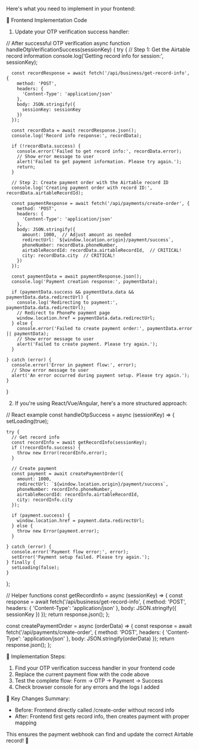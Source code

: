   Here's what you need to implement in your frontend:

  📱 Frontend Implementation Code

  1. Update your OTP verification success handler:

  // After successful OTP verification
  async function handleOtpVerificationSuccess(sessionKey) {
    try {
      // Step 1: Get the Airtable record information
      console.log('Getting record info for session:', sessionKey);

      const recordResponse = await fetch('/api/business/get-record-info', {
        method: 'POST',
        headers: {
          'Content-Type': 'application/json'
        },
        body: JSON.stringify({
          sessionKey: sessionKey
        })
      });

      const recordData = await recordResponse.json();
      console.log('Record info response:', recordData);

      if (!recordData.success) {
        console.error('Failed to get record info:', recordData.error);
        // Show error message to user
        alert('Failed to get payment information. Please try again.');
        return;
      }

      // Step 2: Create payment order with the Airtable record ID
      console.log('Creating payment order with record ID:', recordData.airtableRecordId);

      const paymentResponse = await fetch('/api/payments/create-order', {
        method: 'POST',
        headers: {
          'Content-Type': 'application/json'
        },
        body: JSON.stringify({
          amount: 1000,  // Adjust amount as needed
          redirectUrl: `${window.location.origin}/payment/success`,
          phoneNumber: recordData.phoneNumber,
          airtableRecordId: recordData.airtableRecordId,  // CRITICAL!
          city: recordData.city  // CRITICAL!
        })
      });

      const paymentData = await paymentResponse.json();
      console.log('Payment creation response:', paymentData);

      if (paymentData.success && paymentData.data && paymentData.data.redirectUrl) {
        console.log('Redirecting to payment:', paymentData.data.redirectUrl);
        // Redirect to PhonePe payment page
        window.location.href = paymentData.data.redirectUrl;
      } else {
        console.error('Failed to create payment order:', paymentData.error || paymentData);
        // Show error message to user
        alert('Failed to create payment. Please try again.');
      }

    } catch (error) {
      console.error('Error in payment flow:', error);
      // Show error message to user
      alert('An error occurred during payment setup. Please try again.');
    }
  }

  2. If you're using React/Vue/Angular, here's a more structured approach:

  // React example
  const handleOtpSuccess = async (sessionKey) => {
    setLoading(true);

    try {
      // Get record info
      const recordInfo = await getRecordInfo(sessionKey);
      if (!recordInfo.success) {
        throw new Error(recordInfo.error);
      }

      // Create payment
      const payment = await createPaymentOrder({
        amount: 1000,
        redirectUrl: `${window.location.origin}/payment/success`,
        phoneNumber: recordInfo.phoneNumber,
        airtableRecordId: recordInfo.airtableRecordId,
        city: recordInfo.city
      });

      if (payment.success) {
        window.location.href = payment.data.redirectUrl;
      } else {
        throw new Error(payment.error);
      }

    } catch (error) {
      console.error('Payment flow error:', error);
      setError('Payment setup failed. Please try again.');
    } finally {
      setLoading(false);
    }
  };

  // Helper functions
  const getRecordInfo = async (sessionKey) => {
    const response = await fetch('/api/business/get-record-info', {
      method: 'POST',
      headers: { 'Content-Type': 'application/json' },
      body: JSON.stringify({ sessionKey })
    });
    return response.json();
  };

  const createPaymentOrder = async (orderData) => {
    const response = await fetch('/api/payments/create-order', {
      method: 'POST',
      headers: { 'Content-Type': 'application/json' },
      body: JSON.stringify(orderData)
    });
    return response.json();
  };

  🔧 Implementation Steps:

  1. Find your OTP verification success handler in your frontend code
  2. Replace the current payment flow with the code above
  3. Test the complete flow: Form → OTP → Payment → Success
  4. Check browser console for any errors and the logs I added

  📝 Key Changes Summary:

  - Before: Frontend directly called /create-order without record info
  - After: Frontend first gets record info, then creates payment with proper mapping

  This ensures the payment webhook can find and update the correct Airtable record! 🎯